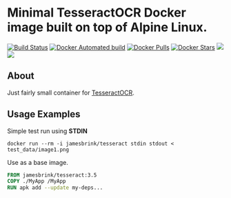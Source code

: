 # Minimal TesseractOCR Docker image built on top of Alpine Linux.

[![Build Status](https://travis-ci.org/jamesbrink/docker-tesseract.svg?branch=master)](https://travis-ci.org/jamesbrink/docker-tesseract) [![Docker Automated build](https://img.shields.io/docker/automated/jamesbrink/tesseract.svg)](https://hub.docker.com/r/jamesbrink/tesseract/) [![Docker Pulls](https://img.shields.io/docker/pulls/jamesbrink/tesseract.svg)](https://hub.docker.com/r/jamesbrink/tesseract/) [![Docker Stars](https://img.shields.io/docker/stars/jamesbrink/tesseract.svg)](https://hub.docker.com/r/jamesbrink/tesseract/) [![](https://images.microbadger.com/badges/image/jamesbrink/tesseract.svg)](https://microbadger.com/images/jamesbrink/tesseract "Get your own image badge on microbadger.com") [![](https://images.microbadger.com/badges/version/jamesbrink/tesseract.svg)](https://microbadger.com/images/jamesbrink/tesseract "Get your own version badge on microbadger.com")  


## About

Just fairly small container for [TesseractOCR][tesseract].

## Usage Examples

Simple test run using **STDIN**

```shell
docker run --rm -i jamesbrink/tesseract stdin stdout < test_data/image1.png
```


Use as a base image.  

```Dockerfile
FROM jamesbrink/tesseract:3.5
COPY ./MyApp /MyApp
RUN apk add --update my-deps...
```

[tesseract]: https://github.com/tesseract-ocr/tesseract
[Alpine Linux Image]: https://github.com/gliderlabs/docker-alpine

